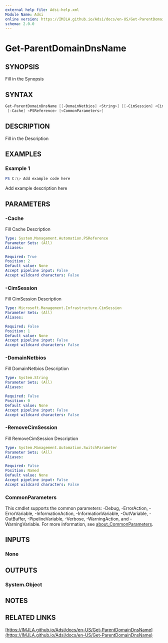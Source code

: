 ```yaml
---
external help file: Adsi-help.xml
Module Name: Adsi
online version: https://IMJLA.github.io/Adsi/docs/en-US/Get-ParentDomainDnsName
schema: 2.0.0
---
```


# Get-ParentDomainDnsName

## SYNOPSIS
Fill in the Synopsis

## SYNTAX

```powershell
Get-ParentDomainDnsName [[-DomainNetbios] <String>] [[-CimSession] <CimSession>] [-RemoveCimSession]
 [-Cache] <PSReference> [<CommonParameters>]
```

## DESCRIPTION
Fill in the Description

## EXAMPLES

### Example 1
```powershell
PS C:\> Add example code here
```

Add example description here

## PARAMETERS

### -Cache
Fill Cache Description

```yaml
Type: System.Management.Automation.PSReference
Parameter Sets: (All)
Aliases:

Required: True
Position: 2
Default value: None
Accept pipeline input: False
Accept wildcard characters: False
```

### -CimSession
Fill CimSession Description

```yaml
Type: Microsoft.Management.Infrastructure.CimSession
Parameter Sets: (All)
Aliases:

Required: False
Position: 1
Default value: None
Accept pipeline input: False
Accept wildcard characters: False
```

### -DomainNetbios
Fill DomainNetbios Description

```yaml
Type: System.String
Parameter Sets: (All)
Aliases:

Required: False
Position: 0
Default value: None
Accept pipeline input: False
Accept wildcard characters: False
```

### -RemoveCimSession
Fill RemoveCimSession Description

```yaml
Type: System.Management.Automation.SwitchParameter
Parameter Sets: (All)
Aliases:

Required: False
Position: Named
Default value: None
Accept pipeline input: False
Accept wildcard characters: False
```

### CommonParameters
This cmdlet supports the common parameters: -Debug, -ErrorAction, -ErrorVariable, -InformationAction, -InformationVariable, -OutVariable, -OutBuffer, -PipelineVariable, -Verbose, -WarningAction, and -WarningVariable. For more information, see [about_CommonParameters](http://go.microsoft.com/fwlink/?LinkID=113216).

## INPUTS

### None

## OUTPUTS

### System.Object
## NOTES

## RELATED LINKS

[https://IMJLA.github.io/Adsi/docs/en-US/Get-ParentDomainDnsName](https://IMJLA.github.io/Adsi/docs/en-US/Get-ParentDomainDnsName)


